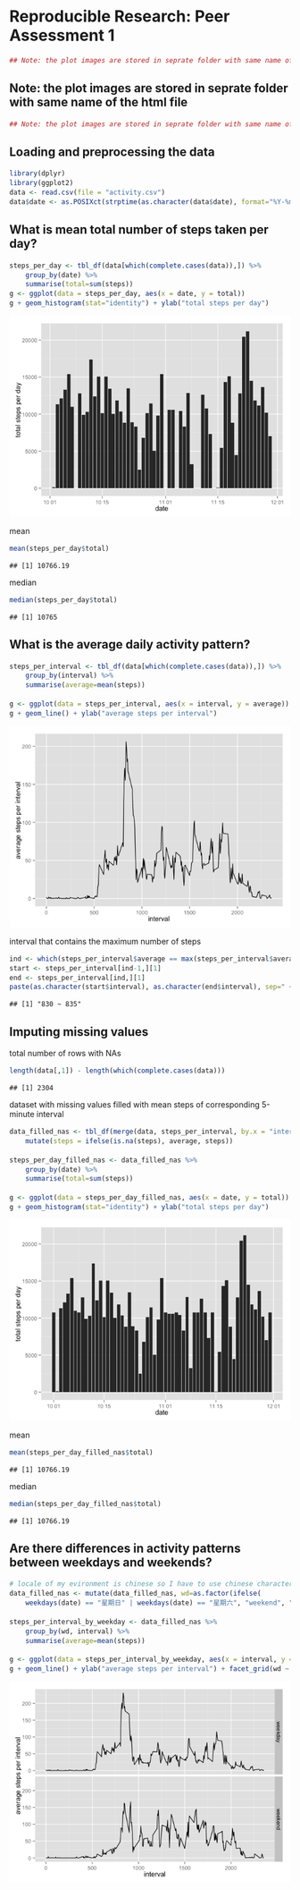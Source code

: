 # Reproducible Research: Peer Assessment 1


```r
## Note: the plot images are stored in seprate folder with same name of the html file
```

## Note: the plot images are stored in seprate folder with same name of the html file


```r
## Note: the plot images are stored in seprate folder with same name of the html file
```
## Loading and preprocessing the data


```r
library(dplyr)
library(ggplot2)
data <- read.csv(file = "activity.csv")
data$date <- as.POSIXct(strptime(as.character(data$date), format="%Y-%m-%d"))
```

## What is mean total number of steps taken per day?

```r
steps_per_day <- tbl_df(data[which(complete.cases(data)),]) %>%
    group_by(date) %>%
    summarise(total=sum(steps))
g <- ggplot(data = steps_per_day, aes(x = date, y = total))
g + geom_histogram(stat="identity") + ylab("total steps per day")
```

![](PA1_template_files/figure-html/unnamed-chunk-4-1.png) 

mean

```r
mean(steps_per_day$total)
```

```
## [1] 10766.19
```
median

```r
median(steps_per_day$total)
```

```
## [1] 10765
```

## What is the average daily activity pattern?

```r
steps_per_interval <- tbl_df(data[which(complete.cases(data)),]) %>%
    group_by(interval) %>%
    summarise(average=mean(steps))

g <- ggplot(data = steps_per_interval, aes(x = interval, y = average))
g + geom_line() + ylab("average steps per interval")
```

![](PA1_template_files/figure-html/unnamed-chunk-7-1.png) 

interval that contains the maximum number of steps

```r
ind <- which(steps_per_interval$average == max(steps_per_interval$average))
start <- steps_per_interval[ind-1,][1]
end <- steps_per_interval[ind,][1]
paste(as.character(start$interval), as.character(end$interval), sep=" ~ ")
```

```
## [1] "830 ~ 835"
```


## Imputing missing values
total number of rows with NAs

```r
length(data[,1]) - length(which(complete.cases(data)))
```

```
## [1] 2304
```

dataset with missing values filled with mean steps of corresponding 5-minute interval

```r
data_filled_nas <- tbl_df(merge(data, steps_per_interval, by.x = "interval", by.y = "interval")) %>%
    mutate(steps = ifelse(is.na(steps), average, steps))

steps_per_day_filled_nas <- data_filled_nas %>%
    group_by(date) %>%
    summarise(total=sum(steps))

g <- ggplot(data = steps_per_day_filled_nas, aes(x = date, y = total))
g + geom_histogram(stat="identity") + ylab("total steps per day")
```

![](PA1_template_files/figure-html/unnamed-chunk-10-1.png) 

mean

```r
mean(steps_per_day_filled_nas$total)
```

```
## [1] 10766.19
```
median

```r
median(steps_per_day_filled_nas$total)
```

```
## [1] 10766.19
```

## Are there differences in activity patterns between weekdays and weekends?

```r
# locale of my evironment is chinese so I have to use chinese characters to differentiate weekdays and weekends
data_filled_nas <- mutate(data_filled_nas, wd=as.factor(ifelse(
    weekdays(date) == "星期日" | weekdays(date) == "星期六", "weekend", "weekday")))

steps_per_interval_by_weekday <- data_filled_nas %>%
    group_by(wd, interval) %>%
    summarise(average=mean(steps))

g <- ggplot(data = steps_per_interval_by_weekday, aes(x = interval, y = average))
g + geom_line() + ylab("average steps per interval") + facet_grid(wd ~ .)
```

![](PA1_template_files/figure-html/unnamed-chunk-13-1.png) 
